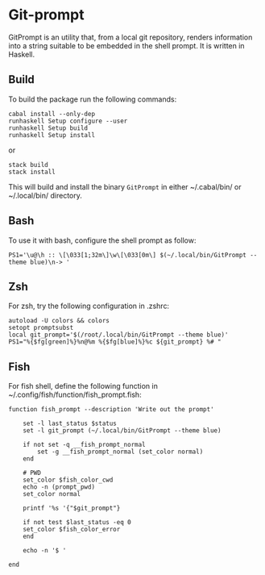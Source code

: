 Git-prompt 
==========

GitPrompt is an utility that, from a local git repository, renders information 
into a string suitable to be embedded in the shell prompt. It is written in Haskell.

Build
-----
To build the package run the following commands:

```
cabal install --only-dep
runhaskell Setup configure --user
runhaskell Setup build
runhaskell Setup install
```

or 

```
stack build
stack install
```

This will build and install the binary `GitPrompt` in either ~/.cabal/bin/ or
~/.local/bin/ directory.


Bash
----

To use it with bash, configure the shell prompt as follow:

`PS1='\u@\h :: \[\033[1;32m\]\w\[\033[0m\] $(~/.local/bin/GitPrompt --theme blue)\n-> '`

Zsh
---

For zsh, try the following configuration in .zshrc:

```
autoload -U colors && colors
setopt promptsubst
local git_prompt='$(/root/.local/bin/GitPrompt --theme blue)'
PS1="%{$fg[green]%}%n@%m %{$fg[blue]%}%c ${git_prompt} %# "
```

Fish
----

For fish shell, define the following function in 
~/.config/fish/function/fish\_prompt.fish:


```
function fish_prompt --description 'Write out the prompt'
	
	set -l last_status $status
    set -l git_prompt (~/.local/bin/GitPrompt --theme blue)

	if not set -q __fish_prompt_normal
		set -g __fish_prompt_normal (set_color normal)
	end

	# PWD
	set_color $fish_color_cwd
	echo -n (prompt_pwd)
	set_color normal

	printf '%s '{"$git_prompt"} 

	if not test $last_status -eq 0
	set_color $fish_color_error
	end

	echo -n '$ '

end
```
